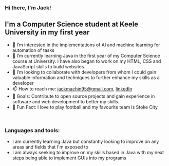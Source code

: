 ### Hi there, I'm Jack!


## I'm a Computer Science student at Keele University in my first year
- 👀 I’m interested in the implementations of AI and machine learning for automation of tasks 
- 🌱 I’m currently learning Java in the first year of my Computer Science course at University. I have also began to work on my HTML, CSS and JavaScript skills to build websites.
- 💞️ I’m looking to collaborate with developers from whom I could gain valuable information and techniques to further enhance my skills as a developer
- 📫 How to reach me: jackmachin95@gmail.com, [linkedIn]
- 🥅 Goals: Contribute to open source projects and gain experience in software and web development to better my skills.
- 🔆 Fun Fact: I love to play football and my favourite team is Stoke City 

<br />

### Languages and tools:

- I am currently learning Java but constantly looking to improve on any areas and fields that I'm exposed to
- I am always seeking to improve on my skills based in Java with my next steps being able to implement GUIs into my programs 



<!---
jmachin95/jmachin95 is a ✨ special ✨ repository because its `README.md` (this file) appears on your GitHub profile.
You can click the Preview link to take a look at your changes.
--->

[linkedIn]: https://www.linkedin.com/in/jackmachin/
